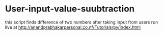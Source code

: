 # User-input-value-suubtraction
this script finds difference of two numbers after taking input from users
run live at
http://anandprabhakarpersonal.co.nf/Tutorials/py/index.html
